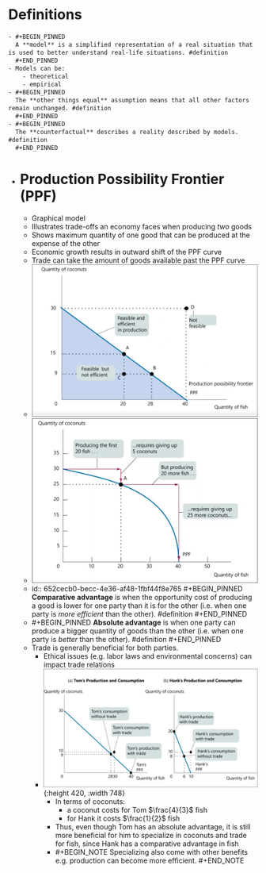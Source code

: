 # Definitions
	- #+BEGIN_PINNED
	  A **model** is a simplified representation of a real situation that is used to better understand real-life situations. #definition 
	  #+END_PINNED
	- Models can be:
		- theoretical
		- empirical
	- #+BEGIN_PINNED
	  The **other things equal** assumption means that all other factors remain unchanged. #definition 
	  #+END_PINNED
	- #+BEGIN_PINNED
	  The **counterfactual** describes a reality described by models. #definition 
	  #+END_PINNED
- # Production Possibility Frontier (PPF)
	- Graphical model
	- Illustrates trade-offs an economy faces when producing _two_ goods
	- Shows maximum quantity of one good that can be produced at the expense of the other
	- Economic growth results in outward shift of the PPF curve
	- Trade can take the amount of goods available past the PPF curve
	- ![image.png](../assets/image_1695030078850_0.png)
	- ![image.png](../assets/image_1695030134372_0.png)
	- id:: 652cecb0-becc-4e36-af48-1fbf44f8e765
	  #+BEGIN_PINNED
	  **Comparative advantage** is when the opportunity cost of producing a good is lower for one party than it is for the other (i.e. when one party is *more efficient* than the other). #definition 
	  #+END_PINNED
	- #+BEGIN_PINNED
	  **Absolute advantage** is when one party can produce a bigger quantity of goods than the other (i.e. when one party is *better* than the other). #definition 
	  #+END_PINNED
	- Trade is generally beneficial for both parties.
		- Ethical issues (e.g. labor laws and environmental concerns) can impact trade relations
		- ![image.png](../assets/image_1695030224586_0.png){:height 420, :width 748}
			- In terms of coconuts:
				- a coconut costs for Tom $\frac{4}{3}$ fish
				- for Hank it costs $\frac{1}{2}$ fish
			- Thus, even though Tom has an absolute advantage, it is still more beneficial for him to specialize in coconuts and trade for fish, since Hank has a comparative advantage in fish
			- #+BEGIN_NOTE
			  Specializing also come with other benefits e.g. production can become more efficient.
			  #+END_NOTE